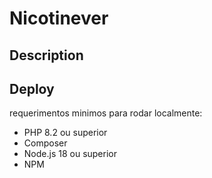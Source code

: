# Nicotinever

## Description



## Deploy

requerimentos minimos para rodar localmente:
 - PHP 8.2 ou superior
 - Composer
 - Node.js 18 ou superior
 - NPM

